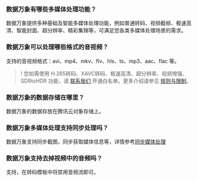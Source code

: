 ### 数据万象有哪些多媒体处理功能？

数据万象提供多种基础及智能多媒体处理功能，例如普通转码、视频截帧、极速高清、智能封面、超分辨率、精彩集锦等，可满足您各类多媒体处理场景的需求。

### 数据万象可以处理哪些格式的音视频？
支持的音视频格式：avi、mp4、mkv、flv、hls、ts、mp3、aac、flac 等。
>! 您如需使用 H.265转码、XAVC转码、极速高清、超分辨率、视频增强、SDRtoHDR 功能，请 [联系我们](https://cloud.tencent.com/document/product/460/59612) 开通白名单。更多介绍请参见 [规则与限制](https://cloud.tencent.com/document/product/460/36620)。
>

### 数据万象的数据存储在哪里？
数据万象的数据存放在腾讯云对象存储上。

### 数据万象多媒体处理支持同步处理吗？
数据万象支持同步截图，同步获取媒体信息等，详情参考[同步媒体处理](https://cloud.tencent.com/document/product/460/78043)

### 数据万象支持去掉视频中的音频吗？
支持，在转码模板中将禁用音频流即可。



